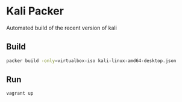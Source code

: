 # Kali Packer

Automated build of the recent version of kali

## Build
```bash
packer build -only=virtualbox-iso kali-linux-amd64-desktop.json

```

## Run

```bash
vagrant up
```
